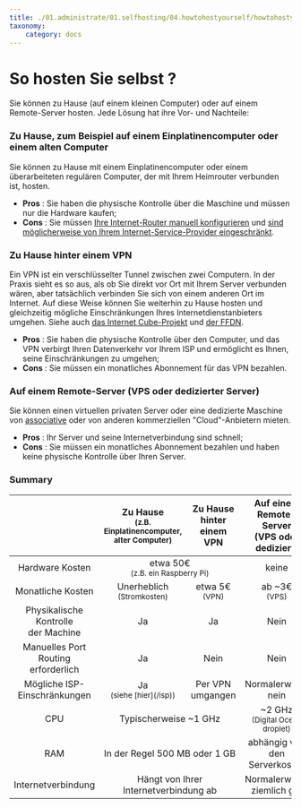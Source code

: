 ```yaml
---
title: ./01.administrate/01.selfhosting/04.howtohostyourself/howtohostyourself_de.md
taxonomy:
    category: docs
---
```

# So hosten Sie selbst ?

Sie können zu Hause (auf einem kleinen Computer) oder auf einem Remote-Server hosten. Jede Lösung hat ihre Vor- und Nachteile:

### Zu Hause, zum Beispiel auf einem Einplatinencomputer oder einem alten Computer

Sie können zu Hause mit einem Einplatinencomputer oder einem überarbeiteten regulären Computer, der mit Ihrem Heimrouter verbunden ist, hosten. 

- **Pros**  : Sie haben die physische Kontrolle über die Maschine und müssen nur die Hardware kaufen;
- **Cons**  : Sie müssen [Ihre Internet-Router manuell konfigurieren](isp_box_config) und [sind möglicherweise von Ihrem Internet-Service-Provider eingeschränkt](isp).

### Zu Hause hinter einem VPN

Ein VPN ist ein verschlüsselter Tunnel zwischen zwei Computern. In der Praxis sieht es so aus, als ob Sie direkt vor Ort mit Ihrem Server verbunden wären, aber tatsächlich verbinden Sie sich von einem anderen Ort im Internet. Auf diese Weise können Sie weiterhin zu Hause hosten und gleichzeitig mögliche Einschränkungen Ihres Internetdienstanbieters umgehen. Siehe auch [das Internet Cube-Projekt](https://internetcu.be/) und [der FFDN](https://www.ffdn.org/).

- **Pros** : Sie haben die physische Kontrolle über den Computer, und das VPN verbirgt Ihren Datenverkehr vor Ihrem ISP und ermöglicht es Ihnen, seine Einschränkungen zu umgehen;
- **Cons** : Sie müssen ein monatliches Abonnement für das VPN bezahlen.

### Auf einem Remote-Server (VPS oder dedizierter Server)

Sie können einen virtuellen privaten Server oder eine dedizierte Maschine von [associative](https://db.ffdn.org/) oder von anderen kommerziellen "Cloud"-Anbietern mieten.

- **Pros** : Ihr Server und seine Internetverbindung sind schnell;
- **Cons** : Sie müssen ein monatliches Abonnement bezahlen und haben keine physische Kontrolle über Ihren Server.

### Summary

<table class="table">
    <thead>
      <tr>
        <th></th>
        <th style="text-align:center;">Zu Hause<br><small>(z.B. Einplatinencomputer, alter Computer)</small></th>
        <th style="text-align:center;">Zu Hause<br>hinter einem VPN</th>
        <th style="text-align:center;">Auf einem Remote-Server<br>(VPS oder dediziert)</th>
      </tr>
    </thead>
    <tbody>
      <tr>
        <td style="text-align:center;">Hardware Kosten</td>
        <td style="text-align:center;" class="warning"  colspan="2">etwa 50€ <br><small>(z.B. ein Raspberry Pi)</small></td>
        <td style="text-align:center;" class="success">keine</td>
      </tr>
      <tr>
        <td style="text-align:center;">Monatliche Kosten</td>
        <td style="text-align:center;" class="success">Unerheblich<br><small>(Stromkosten)</small></td>
        <td style="text-align:center;" class="warning">etwa 5€ <br><small>(VPN)</small></td>
        <td style="text-align:center;" class="warning">ab ~3€ <br><small>(VPS)</small></td>
      </tr>
      <tr>
        <td style="text-align:center;">Physikalische Kontrolle<br>der Machine</td>
        <td style="text-align:center;" class="success">Ja</td>
        <td style="text-align:center;" class="success">Ja</td>
        <td style="text-align:center;" class="danger">Nein</td>
      </tr>
      <tr>
        <td style="text-align:center;">Manuelles Port <br>Routing erforderlich</td>
        <td style="text-align:center;" class="warning">Ja</td>
        <td style="text-align:center;" class="success">Nein</td>
        <td style="text-align:center;" class="success">Nein</td>
      </tr>
      <tr>
        <td style="text-align:center;">Mögliche ISP-Einschränkungen</td>
        <td style="text-align:center;" class="danger">Ja <br><small>(siehe [hier](/isp))</small></td>
        <td style="text-align:center;" class="success">Per VPN umgangen</td>
        <td style="text-align:center;" class="success">Normalerweise nein</td>
      </tr>
      <tr>
        <td style="text-align:center;">CPU</td>
        <td style="text-align:center;" class="warning" colspan="2">Typischerweise ~1 GHz</td>
        <td style="text-align:center;" class="success">~2 GHz <br><small>(Digital Ocean droplet)</small></td>
      </tr>
      <tr>
        <td style="text-align:center;">RAM</td>
        <td style="text-align:center;" class="warning" colspan="2">In der Regel 500 MB oder 1 GB</td>
        <td style="text-align:center;" class="warning">abhängig von den Serverkosten</td>
      </tr>
      <tr>
        <td style="text-align:center;">Internetverbindung</td>
        <td style="text-align:center;" class="warning" colspan="2">Hängt von Ihrer Internetverbindung ab</td>
        <td style="text-align:center;" class="success">Normalerweise ziemlich gut</td>
      </tr>
    </tbody>
</table>
